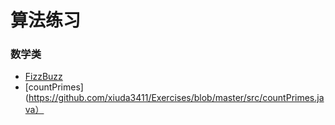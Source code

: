 # 算法练习
### 数学类
- [FizzBuzz](https://github.com/xiuda3411/Exercises/blob/master/src/FizzBuzz.java)
- [countPrimes](https://github.com/xiuda3411/Exercises/blob/master/src/countPrimes.java）
